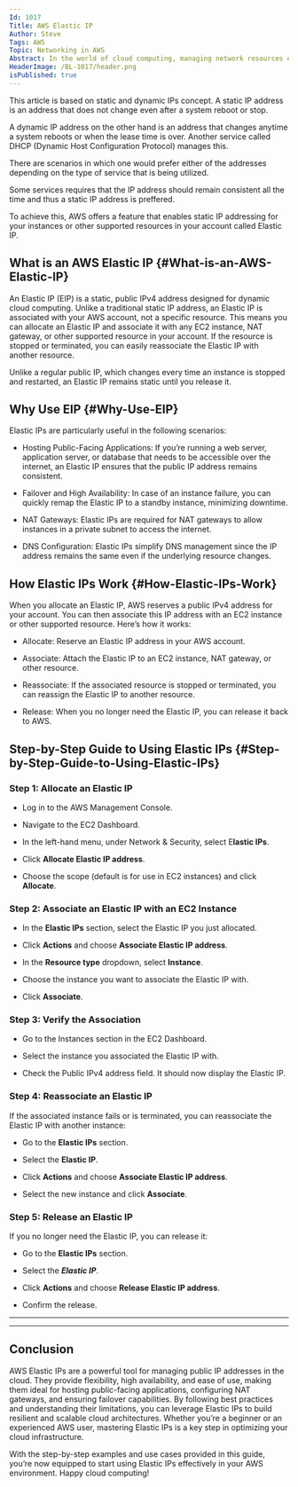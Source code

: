 ```yaml
---
Id: 1017
Title: AWS Elastic IP
Author: Steve
Tags: AWS
Topic: Networking in AWS
Abstract: In the world of cloud computing, managing network resources efficiently is crucial for ensuring high availability, scalability, and reliability. One such resource in Amazon Web Services (AWS) is the Elastic IP address. Elastic IPs play a vital role in managing public IP addresses for your AWS resources, such as EC2 instances, NAT gateways, and more. This article will provide an in-depth exploration of AWS Elastic IPs, including their features, use cases, benefits, and step-by-step examples.
HeaderImage: /BL-1017/header.png
isPublished: true
---
```

This article is based on static and dynamic IPs concept. A static IP address is an address that does not change even after a system reboot or stop.

A dynamic IP address on the other hand is an address that changes anytime a system reboots or when the lease time is over. Another service called DHCP (Dynamic Host Configuration Protocol) manages this.

There are scenarios in which one would prefer either of the addresses depending on the type of service that is being utilized.

Some services requires that the IP address should remain consistent all the time and thus a static IP address is preffered.

To achieve this, AWS offers a feature that enables static IP addressing for your instances or other supported resources in your account called Elastic IP.

## What is an AWS Elastic IP {#What-is-an-AWS-Elastic-IP}
An Elastic IP (EIP) is a static, public IPv4 address designed for dynamic cloud computing. Unlike a traditional static IP address, an Elastic IP is associated with your AWS account, not a specific resource. This means you can allocate an Elastic IP and associate it with any EC2 instance, NAT gateway, or other supported resource in your account. If the resource is stopped or terminated, you can easily reassociate the Elastic IP with another resource.

Unlike a regular public IP, which changes every time an instance is stopped and restarted, an Elastic IP remains static until you release it.

## Why Use EIP {#Why-Use-EIP}
Elastic IPs are particularly useful in the following scenarios:

* Hosting Public-Facing Applications: If you’re running a web server, application server, or database that needs to be accessible over the internet, an Elastic IP ensures that the public IP address remains consistent.

* Failover and High Availability: In case of an instance failure, you can quickly remap the Elastic IP to a standby instance, minimizing downtime.

* NAT Gateways: Elastic IPs are required for NAT gateways to allow instances in a private subnet to access the internet.

* DNS Configuration: Elastic IPs simplify DNS management since the IP address remains the same even if the underlying resource changes.

## How Elastic IPs Work {#How-Elastic-IPs-Work}
When you allocate an Elastic IP, AWS reserves a public IPv4 address for your account. You can then associate this IP address with an EC2 instance or other supported resource. Here’s how it works:

* Allocate: Reserve an Elastic IP address in your AWS account.

* Associate: Attach the Elastic IP to an EC2 instance, NAT gateway, or other resource.

* Reassociate: If the associated resource is stopped or terminated, you can reassign the Elastic IP to another resource.

* Release: When you no longer need the Elastic IP, you can release it back to AWS.


## Step-by-Step Guide to Using Elastic IPs {#Step-by-Step-Guide-to-Using-Elastic-IPs}


### Step 1: Allocate an Elastic IP
* Log in to the AWS Management Console.

* Navigate to the EC2 Dashboard.

* In the left-hand menu, under Network & Security, select E**lastic IPs**.

* Click **Allocate Elastic IP address**.

* Choose the scope (default is for use in EC2 instances) and click **Allocate**.

### Step 2: Associate an Elastic IP with an EC2 Instance
* In the **Elastic IPs** section, select the Elastic IP you just allocated.

* Click **Actions** and choose **Associate Elastic IP address**.

* In the **Resource type** dropdown, select **Instance**.

* Choose the instance you want to associate the Elastic IP with.

* Click **Associate**.

### Step 3: Verify the Association
* Go to the Instances section in the EC2 Dashboard.

* Select the instance you associated the Elastic IP with.

* Check the Public IPv4 address field. It should now display the Elastic IP.

### Step 4: Reassociate an Elastic IP
If the associated instance fails or is terminated, you can reassociate the Elastic IP with another instance:

* Go to the **Elastic IPs** section.

* Select the **Elastic IP**.

* Click **Actions** and choose **Associate Elastic IP address**.

* Select the new instance and click **Associate**.

### Step 5: Release an Elastic IP
If you no longer need the Elastic IP, you can release it:

* Go to the **Elastic IPs** section.

* Select the ***Elastic IP***.

* Click **Actions** and choose **Release Elastic IP address**.

* Confirm the release.
-------------------------------------------------------------------------
-------------------------------------------------------------------------

## Conclusion
AWS Elastic IPs are a powerful tool for managing public IP addresses in the cloud. They provide flexibility, high availability, and ease of use, making them ideal for hosting public-facing applications, configuring NAT gateways, and ensuring failover capabilities. By following best practices and understanding their limitations, you can leverage Elastic IPs to build resilient and scalable cloud architectures. Whether you’re a beginner or an experienced AWS user, mastering Elastic IPs is a key step in optimizing your cloud infrastructure.

With the step-by-step examples and use cases provided in this guide, you’re now equipped to start using Elastic IPs effectively in your AWS environment. Happy cloud computing!



